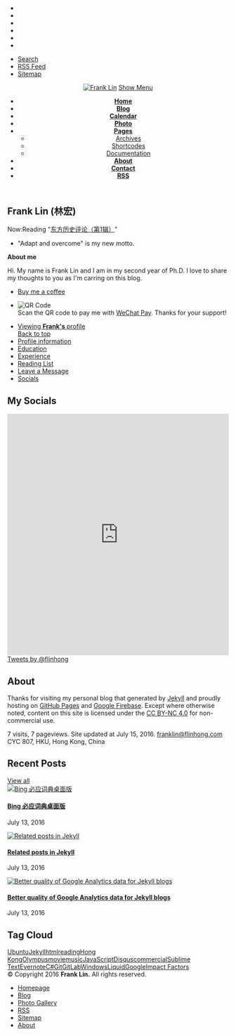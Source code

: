 <!DOCTYPE HTML> <html lang="en"> <head> <meta charset="utf-8"/> <title>My Socials</title> <meta content="IE=edge" http-equiv="X-UA-Compatible"/> <meta content="width=device-width, initial-scale=1" name="viewport"/> <link rel="canonical" href="https://www.flinhong.com/socials/"/> <meta name="description" content="This blog is an exploration of my quirky thoughts and random adventures through life. I hope you enjoy reading and perusing my posts, please leave me a comment... I'd love to hear from you!"/> <meta property="og:type" content="website"/> <meta property="og:title" content="My Socials"/> <meta property="og:description" content="This blog is an exploration of my quirky thoughts and random adventures through life. I hope you enjoy reading and perusing my posts, please leave me a comment... I'd love to hear from you!"/> <meta property="og:url" content="https://www.flinhong.com/socials/"/> <meta property="og:site_name" content="Frank Lin"/> <meta name="google-site-verification" content="HXPDAWYIepFJGNogMyAiitfbS7Y1qch0g48wPNEcWe4"/> <meta property="wb:webmaster" content="791d633f159e2187"/> <meta baidu-gxt-verify-token="71873380879135aeb44e80d9104ecad1"> <meta name="baidu-site-verification" content="UMxw5uvDqa"/> <link rel="shortcut icon" href="/assets/images/favicon.ico"/> <link rel="icon" type="image/png" href="/assets/images/android-chrome-192x192.png" sizes="192x192"> <link rel="apple-touch-icon" sizes="180x180" href="/assets/images/apple-touch-icon-180x180.png"> <link rel="stylesheet" type="text/css" href="/css/reset.css" media="screen"/> <link rel="stylesheet" type="text/css" href="/css/font-awesome.min.css" media="screen"/> <link rel="stylesheet" type="text/css" href="/css/dat-menu.css" media="screen"/> <link rel="stylesheet" type="text/css" href="/css/main-stylesheet.css" media="screen"/> <link rel="stylesheet" type="text/css" href="/css/responsive.css" media="screen"/> <link rel="stylesheet" type="text/css" href="/css/syntax.css" media="screen"/> <link rel="stylesheet" type="text/css" href="https://fonts.googleapis.com/css?family=Open+Sans:400,600,700|Lato:300,400,700|Source+Sans+Pro:300,400,600,700&amp;subset=latin,latin-ext"/> <!--[if lt IE 9 ]><script src="https://oss.maxcdn.com/libs/html5shiv/3.7.0/html5shiv.js"></script> <script src="https://oss.maxcdn.com/libs/respond.js/1.4.2/respond.min.js"></script><![endif]--> </head> <body class="no-slider"> <div id="slider-imgs"> <div class="featured-img-box"> <div id="featured-img-1" class="featured-img"></div> <div id="featured-img-2" class="featured-img invisible"></div> <div id="featured-img-3" class="featured-img invisible"></div> <div id="featured-img-4" class="featured-img invisible"></div> </div> </div> <div id="top-layer"> <div id="header-top"> <div class="wrapper"> <ul class="right"> <li><a href="http://www.facebook.com/flinhong" target="_blank"><i class="fa fa-facebook"></i></a></li> <li><a href="https://twitter.com/flinhong" target="_blank"><i class="fa fa-twitter"></i></a></li> <li><a href="https://github.com/flinhong" target="_blank"><i class="fa fa-github"></i></a></li> <li><a href="http://weibo.com/linhong" target="_blank"><i class="fa fa-weibo"></i></a></li> <li><a href="https://www.linkedin.com/in/frankhl" target="_blank"><i class="fa fa-linkedin"></i></a></li> <li><a href="https://www.flickr.com/photos/frankhlin/" target="_blank"><i class="fa fa-flickr"></i></a></li> </ul> <ul class="load-responsive" rel="Top menu"> <li><a href="https://www.flinhong.com/search/">Search</a></li> <li><a href="https://www.flinhong.com/feed.xml">RSS Feed</a></li> <li><a href="https://www.flinhong.com/sitemap.xml">Sitemap</a></li> </ul> </div> </div> <section id="content"> <header id="header" class="needsmallpadding"> <div id="menu-bottom"> <nav id="menu" class="main-menu"> <div class="blur-before"></div> <a href="https://www.flinhong.com" class="header-logo left"><img src="/assets/images/logo1.png" class="logo" alt="Frank Lin" title="Frank Lin"/></a> <a href="#dat-menu" class="datmenu-prompt"><i class="fa fa-bars"></i>Show Menu</a> <ul class="load-responsive" rel="Main menu"> <li><a href="https://www.flinhong.com"><i class="fa fa-home" aria-hidden="true"></i></i><strong>Home</strong></a></li> <li><a href="https://www.flinhong.com/blog/"><i class="fa fa-pencil-square-o" aria-hidden="true"></i><strong>Blog</strong></a></li> <li><a href="https://www.flinhong.com/calendar/"><i class="fa fa-calendar-check-o" aria-hidden="true"></i><strong>Calendar</strong></a></li> <li><a href="http://lofter.flinhong.com/"><i class="fa fa-camera-retro"></i><strong>Photo</strong></a></li> <li><a href="https://www.flinhong.com/archives/"><span><i class="fa fa-puzzle-piece"></i><strong>Pages</strong></span></a> <ul class="sub-menu"> <li><a href="https://www.flinhong.com/archives/">Archives</a></li> <li><a href="https://www.flinhong.com/shortcodes/">Shortcodes</a></li> <li><a href="https://www.flinhong.com/sitedoc/">Documentation</a></li> </ul> </li> <li><a href="https://www.flinhong.com/about/"><i class="fa fa-info-circle"></i><strong>About</strong></a></li> <li><a href="https://www.flinhong.com/contact/"><i class="fa fa-map-marker"></i><strong>Contact</strong></a></li> <li><a href="https://www.flinhong.com/feed.xml"><i class="fa fa-rss" aria-hidden="true"></i><strong>RSS</strong></a></li> </ul> </nav> </div> </header> <div id="main-box" class="full-width"> <div id="main"> <div class="user-profile"> <div class="profile-shadow"></div> <div class="profile-left-side"> <div class="the-profile-top"> <div class="profile-user-name"> <h1>Frank Lin (林宏)</h1> <div class="sttaa"><span>Now:</span>Reading "<a href="https://book.douban.com/subject/24307937/">东方历史评论（第1辑）</a>"</div> </div> <div class="avatar online"> <img src="/assets/images/avatar.jpg" class="setborder" alt=""/> </div> <div> <ul class="user-button-list"> <li><span class="info-msg">"Adapt and overcome" is my new motto.</span></li> </ul> <div class="user-panel-about"> <div> <b><i class="fa fa-pencil-square-o"></i>About me</b> <p>Hi. My name is Frank Lin and I am in my second year of Ph.D. I love to share my thoughts to you as I'm carring on this blog.</p> </div> </div> <ul class="user-button-list"> <li><a href="javascript:;" class="defbutton profile-button" id="click-button"><i class="fa fa-coffee"></i>Buy me a coffee</a></li> <li><p id="qrcode"><img src="/assets/images/qrwechat.png" alt="QR Code"><br/>Scan the QR code to pay me with <a href="https://pay.weixin.qq.com/wechatpay">WeChat Pay</a>. Thanks for your support!<p></li> </ul> </div> </div> <div class="the-profile-navi"> <ul class="profile-navi"> <li><a href="#top"><span class="left-avatar"><img src="/assets/images/avatar.jpg" alt=""/></span>Viewing <b>Frank's</b> profile<br/>Back to top<span class="clear-float"></span></a></li> <li><a href="https://www.flinhong.com/about/#profile information"><i class="fa fa-globe"></i>Profile information</a></li> <li><a href="https://www.flinhong.com/about/#edu"><i class="fa fa-graduation-cap"></i>Education</a></li> <li><a href="https://www.flinhong.com/about/#exp"><i class="fa fa-briefcase" aria-hidden="true"></i>Experience</a></li> <li><a href="https://www.flinhong.com/reading/"><i class="fa fa-book" aria-hidden="true"></i>Reading List</a></li> <li><a href="https://www.flinhong.com/contact/#message"><i class="fa fa-comment"></i>Leave a Message</a></li> <li><a href="https://www.flinhong.com/social/"><i class="fa fa-share-square-o"></i>Socials</a></li> </ul> </div> </div> <div class="profile-right-side"> <h2><span>My Socials</span></h2> <div class="content-padding"> <div class="split"> <div class="size6"> <iframe width="100%" height="550" class="share_self" frameborder="0" scrolling="no" src="http://widget.weibo.com/weiboshow/index.php?language=&width=0&height=550&fansRow=2&ptype=1&speed=0&skin=1&isTitle=0&noborder=1&isWeibo=1&isFans=0&uid=1377982172&verifier=abd54ad9&dpc=1"></iframe> </div> <div class="size6"> <a class="twitter-timeline" data-dnt="true" href="https://twitter.com/flinhong" data-widget-id="699570995883958272">Tweets by @flinhong</a> <script>!function(t,e,r){var n,s=t.getElementsByTagName(e)[0],i=/^http:/.test(t.location)?"http":"https";t.getElementById(r)||(n=t.createElement(e),n.id=r,n.src=i+"://platform.twitter.com/widgets.js",s.parentNode.insertBefore(n,s))}(document,"script","twitter-wjs");</script> </div> </div> </div> </div> <div class="clear-float"></div> </div> </div> <div class="clear-float"></div> </div> </section> </div> <div class="clear-float"></div> <div class="wrapper"> <div class="footer"> <div class="footer-top"></div> <div class="footer-content"> <div class="panel"> <h2>About</h2> <div class="panel-content"> <div> <p> Thanks for visiting my personal blog that generated by <a href="https://jekyllrb.com/" target="_blank">Jekyll</a> and proudly hosting on <a href="https://pages.github.com/" target="_blank"><i class="fa fa-github"></i> GitHub Pages</a> and <a href="https://firebase.google.com/"><i class="fa fa-google"></i> Google Firebase</a>. Except where otherwise noted, content on this site is licensed under the <a href="https://creativecommons.org/licenses/by-nc/4.0/" rel="nofollow" title="CC BY-NC 4.0 license" target="_blank"><i class="fa fa-creative-commons" aria-hidden="true"></i> CC BY-NC 4.0</a> for non-commercial use. </p> <span class="icon-line"> <i class="fa fa-line-chart"></i><span id="busuanzi_value_site_uv">7</span> visits, <span id="busuanzi_value_site_pv">7</span> pageviews. </span> <span class="icon-line"> <i class="fa fa-clock-o"></i>Site updated at July 15, 2016. </span> <a href="mailto:franklin@flinhong.com" class="icon-line"> <i class="fa fa-envelope-o"></i><span>franklin@flinhong.com</span> </a> <span class="icon-line"> <i class="fa fa-map-marker"></i><span>CYC 807, HKU, Hong Kong, China</span> </span> </div> </div> </div> <div class="panel"> <h2>Recent Posts</h2> <div class="top-right"><a href="https://www.flinhong.com/blog/">View all</a></div> <div class="panel-content"> <div class="d-articles"> <div class="item"> <div class="item-header"> <a href="https://www.flinhong.com/tools/bing-dict-desktop/"><img src="/images/201607/bing.png" alt="Bing 必应词典桌面版"/></a> </div> <div class="item-content"> <h4><a href="https://www.flinhong.com/tools/bing-dict-desktop/">Bing 必应词典桌面版</a></h4> <p>July 13, 2016</p> </div> </div> <div class="item"> <div class="item-header"> <a href="https://www.flinhong.com/front-end/related-posts-in-jekyll/"><img src="/images/201607/related.jpg" alt="Related posts in Jekyll"/></a> </div> <div class="item-content"> <h4><a href="https://www.flinhong.com/front-end/related-posts-in-jekyll/">Related posts in Jekyll</a></h4> <p>July 13, 2016</p> </div> </div> <div class="item"> <div class="item-header"> <a href="https://www.flinhong.com/front-end/better-google-analytics-for-jekyll/"><img src="/images/201607/ga.png" alt="Better quality of Google Analytics data for Jekyll blogs"/></a> </div> <div class="item-content"> <h4><a href="https://www.flinhong.com/front-end/better-google-analytics-for-jekyll/">Better quality of Google Analytics data for Jekyll blogs</a></h4> <p>July 13, 2016</p> </div> </div> </div> </div> </div> <div class="panel"> <h2>Tag Cloud</h2> <div class="panel-content"> <div class="tagcloud"> <a href="https://www.flinhong.com/tags/#Ubuntu">Ubuntu</a><a href="https://www.flinhong.com/tags/#Jekyll">Jekyll</a><a href="https://www.flinhong.com/tags/#html">html</a><a href="https://www.flinhong.com/tags/#reading">reading</a><a href="https://www.flinhong.com/tags/#Hong Kong">Hong Kong</a><a href="https://www.flinhong.com/tags/#Olympus">Olympus</a><a href="https://www.flinhong.com/tags/#movie">movie</a><a href="https://www.flinhong.com/tags/#music">music</a><a href="https://www.flinhong.com/tags/#JavaScript">JavaScript</a><a href="https://www.flinhong.com/tags/#Disqus">Disqus</a><a href="https://www.flinhong.com/tags/#commercial">commercial</a><a href="https://www.flinhong.com/tags/#Sublime Text">Sublime Text</a><a href="https://www.flinhong.com/tags/#Evernote">Evernote</a><a href="https://www.flinhong.com/tags/#C#">C#</a><a href="https://www.flinhong.com/tags/#Git">Git</a><a href="https://www.flinhong.com/tags/#GitLab">GitLab</a><a href="https://www.flinhong.com/tags/#Windows">Windows</a><a href="https://www.flinhong.com/tags/#Liquid">Liquid</a><a href="https://www.flinhong.com/tags/#Google">Google</a><a href="https://www.flinhong.com/tags/#Impact Factors">Impact Factors</a> </div> </div> </div> </div> <div class="footer-bottom"> <div class="left">&copy; Copyright 2016 <strong>Frank Lin.</strong> All rights reserved.</div> <div class="right"> <ul> <li><a href="https://www.flinhong.com">Homepage</a></li> <li><a href="https://www.flinhong.com/blog/">Blog</a></li> <li><a href="http://lofter.flinhong.com">Photo Gallery</a></li> <li><a href="https://www.flinhong.com/feed.xml">RSS</a></li> <li><a href="https://www.flinhong.com/sitemap.xml">Sitemap</a></li> <li><a href="https://www.flinhong.com/about/">About</a></li> </ul> </div> <div class="clear-float"></div> </div> <a class="back-to-top" href="#"><span><i class="fa fa-chevron-up"></i></span></a> </div> </div> <script type='text/javascript' src='/jscript/jquery-1.11.2.min.js'></script> <script type='text/javascript' src='/jscript/modernizr.custom.50878.js'></script> <script type='text/javascript' src='/jscript/iscroll.js'></script> <script type='text/javascript' src='/jscript/dat-menu.js'></script> <script type='text/javascript' src="/jscript/jquery.fitvids.js"></script> <script type='text/javascript'>var strike_autostart=!1;</script> <script type='text/javascript' src="/jscript/jflickrfeed.min.js"></script> <script type='text/javascript' src='/jscript/theme-script.js'></script> <script type='text/javascript' src='/jscript/moment.min.js'></script> <script id="dsq-count-scr" src="//flinhong.disqus.com/count.js" async></script> <script type="text/javascript" src="//s7.addthis.com/js/300/addthis_widget.js#pubid=ra-55d1d3f27f6078ce"></script> <script>!function(e,t,a,n,s,c,o){e.GoogleAnalyticsObject=s,e[s]=e[s]||function(){(e[s].q=e[s].q||[]).push(arguments)},e[s].l=1*new Date,c=t.createElement(a),o=t.getElementsByTagName(a)[0],c.async=1,c.src=n,o.parentNode.insertBefore(c,o)}(window,document,"script","https://www.google-analytics.com/analytics.js","ga"),ga("create","UA-74593146-1","auto"),ga("send","pageview",{page:"/socials/",title:"My Socials"});</script> <script async src="https://dn-lbstatics.qbox.me/busuanzi/2.3/busuanzi.pure.mini.js"></script> </body> </html>